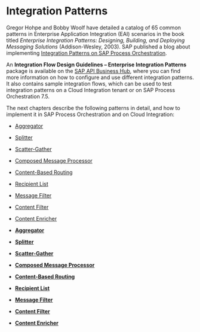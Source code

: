 <!-- loio980eacef7afc4ac39b293a7bd296eee5 -->

# Integration Patterns

Gregor Hohpe and Bobby Woolf have detailed a catalog of 65 common patterns in Enterprise Application Integration \(EAI\) scenarios in the book titled *Enterprise Integration Patterns: Designing, Building, and Deploying Messaging Solutions* \(Addison-Wesley, 2003\). SAP published a blog about implementing [Integration Patterns on SAP Process Orchestration](https://blogs.sap.com/2012/09/15/sap-process-orchestration-integration-patterns/).

An **Integration Flow Design Guidelines – Enterprise Integration Patterns** package is available on the [SAP API Business Hub](http://api.sap.com/), where you can find more information on how to configure and use different integration patterns. It also contains sample integration flows, which can be used to test integration patterns on a Cloud Integration tenant or on SAP Process Orchestration 7.5.

The next chapters describe the following patterns in detail, and how to implement it in SAP Process Orchestration and on Cloud Integration:

-   [Aggregator](aggregator-8cfddfc.md)

-   [Splitter](splitter-64ae559.md)

-   [Scatter-Gather](scatter-gather-0a8582f.md)

-   [Composed Message Processor](composed-message-processor-9ade128.md)

-   [Content-Based Routing](content-based-routing-147229c.md)

-   [Recipient List](recipient-list-9df9086.md)

-   [Message Filter](message-filter-bf613cf.md)

-   [Content Filter](content-filter-627d65c.md)

-   [Content Enricher](content-enricher-d86ba3f.md)


-   **[Aggregator](aggregator-8cfddfc.md "")**  

-   **[Splitter](splitter-64ae559.md "")**  

-   **[Scatter-Gather](scatter-gather-0a8582f.md "")**  

-   **[Composed Message Processor](composed-message-processor-9ade128.md "")**  

-   **[Content-Based Routing](content-based-routing-147229c.md "")**  

-   **[Recipient List](recipient-list-9df9086.md "")**  

-   **[Message Filter](message-filter-bf613cf.md "")**  

-   **[Content Filter](content-filter-627d65c.md "")**  

-   **[Content Enricher](content-enricher-d86ba3f.md "")**  



